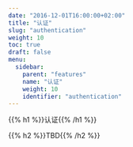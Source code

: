 ```yaml
---
date: "2016-12-01T16:00:00+02:00"
title: "认证"
slug: "authentication"
weight: 10
toc: true
draft: false
menu:
  sidebar:
    parent: "features"
    name: "认证"
    weight: 10
    identifier: "authentication"
---
```


{{% h1 %}}认证{{% /h1 %}}

{{% h2 %}}TBD{{% /h2 %}}
